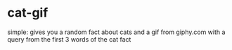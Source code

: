 # cat-gif

simple:
gives you a random fact about cats and  a gif from giphy.com with a query from the first 3 words of the cat fact
